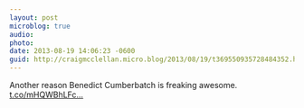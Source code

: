 ```yaml
---
layout: post
microblog: true
audio: 
photo: 
date: 2013-08-19 14:06:23 -0600
guid: http://craigmcclellan.micro.blog/2013/08/19/t369550935728484352.html
---
```

Another reason Benedict Cumberbatch is freaking awesome.  [t.co/mHQWBhLFc...](http://t.co/mHQWBhLFc3)
